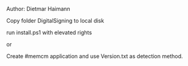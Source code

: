 Author: Dietmar Haimann

Copy folder DigitalSigning to local disk

run install.ps1 with elevated rights

or

Create #memcm application and use Version.txt as detection method. 
